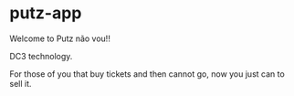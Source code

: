 # putz-app
Welcome to Putz não vou!!

DC3 technology.

For those of you that buy tickets and then cannot go, now you just can to sell it.

